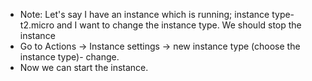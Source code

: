 * Note: Let's say I have an instance which is running; instance type- t2.micro and I want to change the instance type. We should stop the instance
* Go to Actions → Instance settings → new instance type (choose the instance type)- change. 
* Now we can start the instance.